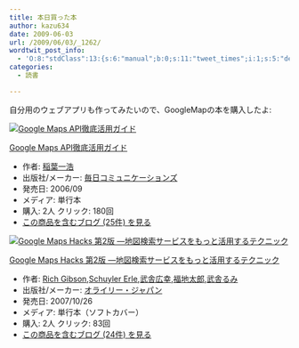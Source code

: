 ```yaml
---
title: 本日買った本
author: kazu634
date: 2009-06-03
url: /2009/06/03/_1262/
wordtwit_post_info:
  - 'O:8:"stdClass":13:{s:6:"manual";b:0;s:11:"tweet_times";i:1;s:5:"delay";i:0;s:7:"enabled";i:1;s:10:"separation";s:2:"60";s:7:"version";s:3:"3.7";s:14:"tweet_template";b:0;s:6:"status";i:2;s:6:"result";a:0:{}s:13:"tweet_counter";i:2;s:13:"tweet_log_ids";a:1:{i:0;i:4637;}s:9:"hash_tags";a:0:{}s:8:"accounts";a:1:{i:0;s:7:"kazu634";}}'
categories:
  - 読書

---
```

<div class="section">
<p>
    自分用のウェブアプリも作ってみたいので、GoogleMapの本を購入したよ:
</p>
  
<div class="hatena-asin-detail">
<a href="http://www.amazon.co.jp/dp/4839921474/?tag=hatena_st1-22&ascsubtag=d-7ibv" onclick="__gaTracker('send', 'event', 'outbound-article', 'http://www.amazon.co.jp/dp/4839921474/?tag=hatena_st1-22&ascsubtag=d-7ibv', '');"><img src="https://images-na.ssl-images-amazon.com/images/I/41YZT0FTQSL._SL160_.jpg" class="hatena-asin-detail-image" alt="Google Maps API徹底活用ガイド" title="Google Maps API徹底活用ガイド" /></a></p> 
    
<div class="hatena-asin-detail-info">
<p class="hatena-asin-detail-title">
<a href="http://www.amazon.co.jp/dp/4839921474/?tag=hatena_st1-22&ascsubtag=d-7ibv" onclick="__gaTracker('send', 'event', 'outbound-article', 'http://www.amazon.co.jp/dp/4839921474/?tag=hatena_st1-22&ascsubtag=d-7ibv', 'Google Maps API徹底活用ガイド');">Google Maps API徹底活用ガイド</a>
</p>
      
<ul>
<li>
<span class="hatena-asin-detail-label">作者:</span> <a href="http://d.hatena.ne.jp/keyword/%B0%F0%CD%D5%B0%EC%B9%C0" onclick="__gaTracker('send', 'event', 'outbound-article', 'http://d.hatena.ne.jp/keyword/%B0%F0%CD%D5%B0%EC%B9%C0', '稲葉一浩');" class="keyword">稲葉一浩</a>
</li>
<li>
<span class="hatena-asin-detail-label">出版社/メーカー:</span> <a href="http://d.hatena.ne.jp/keyword/%CB%E8%C6%FC%A5%B3%A5%DF%A5%E5%A5%CB%A5%B1%A1%BC%A5%B7%A5%E7%A5%F3%A5%BA" onclick="__gaTracker('send', 'event', 'outbound-article', 'http://d.hatena.ne.jp/keyword/%CB%E8%C6%FC%A5%B3%A5%DF%A5%E5%A5%CB%A5%B1%A1%BC%A5%B7%A5%E7%A5%F3%A5%BA', '毎日コミュニケーションズ');" class="keyword">毎日コミュニケーションズ</a>
</li>
<li>
<span class="hatena-asin-detail-label">発売日:</span> 2006/09
</li>
<li>
<span class="hatena-asin-detail-label">メディア:</span> 単行本
</li>
<li>
<span class="hatena-asin-detail-label">購入</span>: 2人 <span class="hatena-asin-detail-label">クリック</span>: 180回
</li>
<li>
<a href="http://d.hatena.ne.jp/asin/4839921474" onclick="__gaTracker('send', 'event', 'outbound-article', 'http://d.hatena.ne.jp/asin/4839921474', 'この商品を含むブログ (25件) を見る');" target="_blank">この商品を含むブログ (25件) を見る</a>
</li>
</ul>
</div>
    
<div class="hatena-asin-detail-foot">
</div>
</div>
  
<div class="hatena-asin-detail">
<a href="http://www.amazon.co.jp/dp/4873113415/?tag=hatena_st1-22&ascsubtag=d-7ibv" onclick="__gaTracker('send', 'event', 'outbound-article', 'http://www.amazon.co.jp/dp/4873113415/?tag=hatena_st1-22&ascsubtag=d-7ibv', '');"><img src="https://images-na.ssl-images-amazon.com/images/I/5199EeeaISL._SL160_.jpg" class="hatena-asin-detail-image" alt="Google Maps Hacks 第2版 ―地図検索サービスをもっと活用するテクニック" title="Google Maps Hacks 第2版 ―地図検索サービスをもっと活用するテクニック" /></a></p> 
    
<div class="hatena-asin-detail-info">
<p class="hatena-asin-detail-title">
<a href="http://www.amazon.co.jp/dp/4873113415/?tag=hatena_st1-22&ascsubtag=d-7ibv" onclick="__gaTracker('send', 'event', 'outbound-article', 'http://www.amazon.co.jp/dp/4873113415/?tag=hatena_st1-22&ascsubtag=d-7ibv', 'Google Maps Hacks 第2版 ―地図検索サービスをもっと活用するテクニック');">Google Maps Hacks 第2版 ―地図検索サービスをもっと活用するテクニック</a>
</p>
      
<ul>
<li>
<span class="hatena-asin-detail-label">作者:</span> <a href="http://d.hatena.ne.jp/keyword/Rich%20Gibson" onclick="__gaTracker('send', 'event', 'outbound-article', 'http://d.hatena.ne.jp/keyword/Rich%20Gibson', 'Rich Gibson');" class="keyword">Rich Gibson</a>,<a href="http://d.hatena.ne.jp/keyword/Schuyler%20Erle" onclick="__gaTracker('send', 'event', 'outbound-article', 'http://d.hatena.ne.jp/keyword/Schuyler%20Erle', 'Schuyler Erle');" class="keyword">Schuyler Erle</a>,<a href="http://d.hatena.ne.jp/keyword/%C9%F0%BC%CB%B9%AD%B9%AC" onclick="__gaTracker('send', 'event', 'outbound-article', 'http://d.hatena.ne.jp/keyword/%C9%F0%BC%CB%B9%AD%B9%AC', '武舎広幸');" class="keyword">武舎広幸</a>,<a href="http://d.hatena.ne.jp/keyword/%CA%A1%C3%CF%C2%C0%CF%BA" onclick="__gaTracker('send', 'event', 'outbound-article', 'http://d.hatena.ne.jp/keyword/%CA%A1%C3%CF%C2%C0%CF%BA', '福地太郎');" class="keyword">福地太郎</a>,<a href="http://d.hatena.ne.jp/keyword/%C9%F0%BC%CB%A4%EB%A4%DF" onclick="__gaTracker('send', 'event', 'outbound-article', 'http://d.hatena.ne.jp/keyword/%C9%F0%BC%CB%A4%EB%A4%DF', '武舎るみ');" class="keyword">武舎るみ</a>
</li>
<li>
<span class="hatena-asin-detail-label">出版社/メーカー:</span> <a href="http://d.hatena.ne.jp/keyword/%A5%AA%A5%E9%A5%A4%A5%EA%A1%BC%A1%A6%A5%B8%A5%E3%A5%D1%A5%F3" onclick="__gaTracker('send', 'event', 'outbound-article', 'http://d.hatena.ne.jp/keyword/%A5%AA%A5%E9%A5%A4%A5%EA%A1%BC%A1%A6%A5%B8%A5%E3%A5%D1%A5%F3', 'オライリー・ジャパン');" class="keyword">オライリー・ジャパン</a>
</li>
<li>
<span class="hatena-asin-detail-label">発売日:</span> 2007/10/26
</li>
<li>
<span class="hatena-asin-detail-label">メディア:</span> 単行本（ソフトカバー）
</li>
<li>
<span class="hatena-asin-detail-label">購入</span>: 2人 <span class="hatena-asin-detail-label">クリック</span>: 83回
</li>
<li>
<a href="http://d.hatena.ne.jp/asin/4873113415" onclick="__gaTracker('send', 'event', 'outbound-article', 'http://d.hatena.ne.jp/asin/4873113415', 'この商品を含むブログ (24件) を見る');" target="_blank">この商品を含むブログ (24件) を見る</a>
</li>
</ul>
</div>
    
<div class="hatena-asin-detail-foot">
</div>
</div>
</div>
